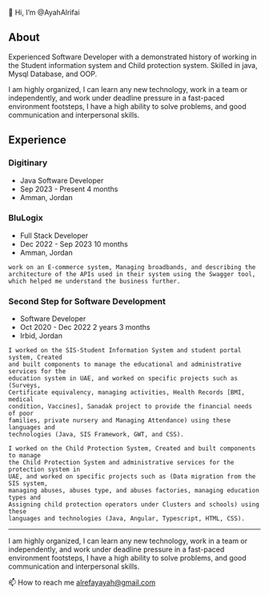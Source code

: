 👋 Hi, I’m @AyahAlrifai

## About
Experienced Software Developer with a demonstrated history of working in the Student information system and Child protection system. Skilled in java, Mysql Database, and OOP.

I am highly organized, I can learn any new technology, work in a team or independently, and work under deadline pressure in a fast-paced environment footsteps, I have a high ability to solve problems, and good communication and interpersonal skills.

## Experience
### Digitinary
- Java Software Developer
- Sep 2023 - Present 4 months
- Amman, Jordan

### BluLogix
- Full Stack Developer
- Dec 2022 - Sep 2023 10 months
- Amman, Jordan
 ```
 work on an E-commerce system, Managing broadbands, and describing the architecture of the APIs used in their system using the Swagger tool,
 which helped me understand the business further.
 ```

### Second Step for Software Development
- Software Developer
- Oct 2020 - Dec 2022 2 years 3 months
- Irbid, Jordan

 ```
 I worked on the SIS-Student Information System and student portal system, Created
 and built components to manage the educational and administrative services for the
 education system in UAE, and worked on specific projects such as (Surveys,
 Certificate equivalency, managing activities, Health Records [BMI, medical
 condition, Vaccines], Sanadak project to provide the financial needs of poor
 families, private nursery and Managing Attendance) using these languages and
 technologies (Java, SIS Framework, GWT, and CSS).

 I worked on the Child Protection System, Created and built components to manage
 the Child Protection System and administrative services for the protection system in
 UAE, and worked on specific projects such as (Data migration from the SIS system,
 managing abuses, abuses type, and abuses factories, managing education types and
 Assigning child protection operators under Clusters and schools) using these
 languages and technologies (Java, Angular, Typescript, HTML, CSS).
 ```

---

I am highly organized, I can learn any new technology, work in a team or independently, and work under deadline pressure in a fast-paced 
environment footsteps, I have a high ability to solve problems, and good communication and interpersonal skills.

 📫 How to reach me alrefayayah@gmail.com

<!---
AyahAlrifai/AyahAlrifai is a ✨ special ✨ repository because its `README.md` (this file) appears on your GitHub profile.
You can click the Preview link to take a look at your changes.
--->
